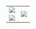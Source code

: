 
<table>
  <tr>
    <td>
      <a href="https://github.com/evanhuang117">
        <img align="center" src="https://github-readme-stats.vercel.app/api?username=evanhuang117&show_icons=true&theme=material-palenight&hide_title=true&hide=issues&v=2" />
      </a>
    </td>
    <td rowspan="2">
      <a href="https://github.com/evanhuang117">
        <img align="center" src="https://github-readme-stats.vercel.app/api/top-langs?username=evanhuang117&theme=material-palenight&v=2"/>
      </a>
    </td>
  </tr>
  <tr>
    <td>
      <a href="https://wakatime.com/@evanhuang117">
        <img align="center" src="https://github-readme-stats.vercel.app/api/wakatime?username=evanhuang117&theme=material-palenight&hide_title=true&v=2" />
      </a>
    </td>
  </tr>
</table>

<!--START_SECTION:waka-->
<!--END_SECTION:waka-->
